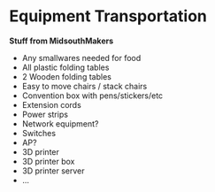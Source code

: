 Equipment Transportation
===

__Stuff from MidsouthMakers__
* Any smallwares needed for food
* All plastic folding tables
* 2 Wooden folding tables
* Easy to move chairs / stack chairs
* Convention box with pens/stickers/etc
* Extension cords
* Power strips
* Network equipment?
*   Switches
*   AP?
* 3D printer
* 3D printer box
* 3D printer server
* ...
